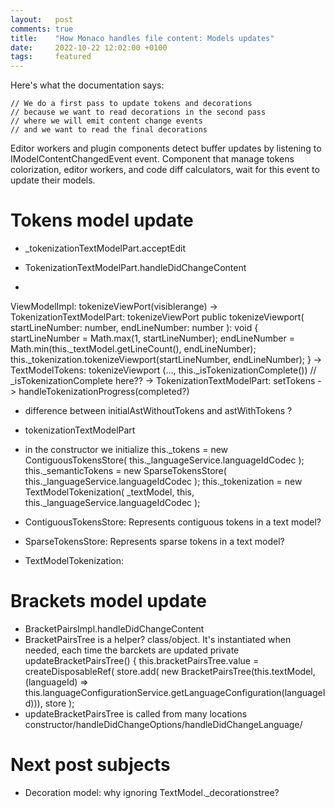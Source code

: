 ```yaml
---
layout:   post
comments: true
title:    "How Monaco handles file content: Models updates"
date:     2022-10-22 12:02:00 +0100
tags:     featured
---
```


Here's what the documentation says:

```
// We do a first pass to update tokens and decorations
// because we want to read decorations in the second pass
// where we will emit content change events
// and we want to read the final decorations
```

Editor workers and plugin components detect buffer updates by
listening to IModelContentChangedEvent event.
Component that manage tokens colorization, editor workers, and code diff calculators,
wait for this event to update their models.


# Tokens model update
- _tokenizationTextModelPart.acceptEdit
- TokenizationTextModelPart.handleDidChangeContent

- 
ViewModelImpl: tokenizeViewPort(visiblerange)
-> TokenizationTextModelPart: tokenizeViewPort
	public tokenizeViewport(
		startLineNumber: number,
		endLineNumber: number
	): void {
		startLineNumber = Math.max(1, startLineNumber);
		endLineNumber = Math.min(this._textModel.getLineCount(), endLineNumber);
		this._tokenization.tokenizeViewport(startLineNumber, endLineNumber);
	}
-> TextModelTokens: tokenizeViewport (..., this._isTokenizationComplete())
 // _isTokenizationComplete here??
-> TokenizationTextModelPart: setTokens -> handleTokenizationProgress(completed?)
- difference between initialAstWithoutTokens and astWithTokens ?


- tokenizationTextModelPart
- in the constructor we initialize
		this._tokens = new ContiguousTokensStore(
			this._languageService.languageIdCodec
		);
		this._semanticTokens = new SparseTokensStore(
			this._languageService.languageIdCodec
		);
		this._tokenization = new TextModelTokenization(
			_textModel,
			this,
			this._languageService.languageIdCodec
		);
- ContiguousTokensStore: Represents contiguous tokens in a text model?
- SparseTokensStore: Represents sparse tokens in a text model?
- TextModelTokenization:

# Brackets model update
- BracketPairsImpl.handleDidChangeContent
- BracketPairsTree is a helper? class/object. It's instantiated when needed, each time the barckets are updated
private updateBracketPairsTree() {
this.bracketPairsTree.value = createDisposableRef(
	store.add(
		new BracketPairsTree(this.textModel, (languageId) => this.languageConfigurationService.getLanguageConfiguration(languageId))),
	store
);
- updateBracketPairsTree is called from many locations
constructor/handleDidChangeOptions/handleDidChangeLanguage/

# Next post subjects
- Decoration model: why ignoring TextModel._decorationstree?


